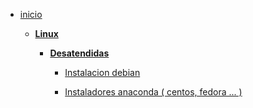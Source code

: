 - [inicio](./README.md)

  - [**Linux**](./linux/README.md)

    - [**Desatendidas**](./linux/desatendidas/README.md)

      - [Instalacion debian](./linux/desatendidas/Instalacion-desatendida-debian.md)

      - [Instaladores anaconda ( centos, fedora ... )](/linux/desatendidas/kikstart.md)

        ​

      ​
